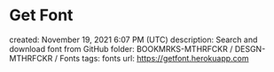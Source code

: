 # Get Font

created: November 19, 2021 6:07 PM (UTC)
description: Search and download font from GitHub
folder: BOOKMRKS-MTHRFCKR / DESGN-MTHRFCKR / Fonts
tags: fonts
url: https://getfont.herokuapp.com